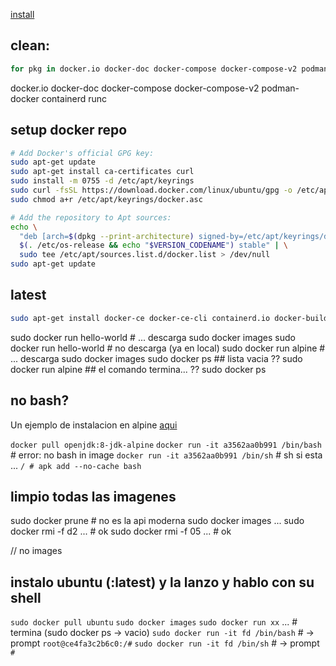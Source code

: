 [install](https://docs.docker.com/engine/install/ubuntu/) 


## clean:

```bash
for pkg in docker.io docker-doc docker-compose docker-compose-v2 podman-docker containerd runc; do sudo apt-get remove $pkg; done
```

docker.io 
docker-doc 
docker-compose 
docker-compose-v2 
podman-docker 
containerd runc


## setup docker repo

```bash
# Add Docker's official GPG key:
sudo apt-get update
sudo apt-get install ca-certificates curl
sudo install -m 0755 -d /etc/apt/keyrings
sudo curl -fsSL https://download.docker.com/linux/ubuntu/gpg -o /etc/apt/keyrings/docker.asc
sudo chmod a+r /etc/apt/keyrings/docker.asc

# Add the repository to Apt sources:
echo \
  "deb [arch=$(dpkg --print-architecture) signed-by=/etc/apt/keyrings/docker.asc] https://download.docker.com/linux/ubuntu \
  $(. /etc/os-release && echo "$VERSION_CODENAME") stable" | \
  sudo tee /etc/apt/sources.list.d/docker.list > /dev/null
sudo apt-get update
```

## latest

```bash
sudo apt-get install docker-ce docker-ce-cli containerd.io docker-buildx-plugin docker-compose-plugin
```

sudo docker run hello-world # ... descarga
sudo docker images
sudo docker run hello-world # no descarga (ya en local)
sudo docker run alpine # ... descarga
sudo docker images 
sudo docker ps  ## lista vacia ??
sudo docker run alpine  ## el comando termina... ??
sudo docker ps

## no bash?

Un ejemplo de instalacion en alpine [aqui](https://www.baeldung.com/linux/bash-alpine-docker-images)

`docker pull openjdk:8-jdk-alpine`
`docker run -it a3562aa0b991 /bin/bash`  # error: no bash in image
`docker run -it a3562aa0b991 /bin/sh`    # sh si esta ...
`/ # apk add --no-cache bash`

## limpio todas las imagenes

sudo docker prune # no es la api moderna
sudo docker images
...
sudo docker rmi -f d2 ...  # ok
sudo docker rmi -f 05 ...  # ok

// no images

## instalo ubuntu (:latest) y la lanzo y hablo con su shell

`sudo docker pull ubuntu`
`sudo docker images`
`sudo docker run xx` ...  # termina (sudo docker ps -> vacio)
`sudo docker run -it fd /bin/bash` # -> prompt `root@ce4fa3c2b6c0:/#`
`sudo docker run -it fd /bin/sh` # -> prompt `#`
